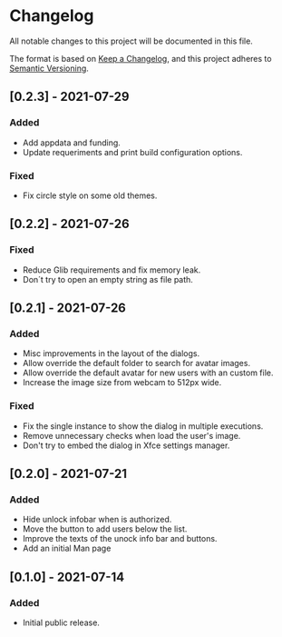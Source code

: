 # Changelog

All notable changes to this project will be documented in this file.

The format is based on [Keep a Changelog](https://keepachangelog.com/en/1.0.0/),
and this project adheres to [Semantic Versioning](https://semver.org/spec/v2.0.0.html).

## [0.2.3] - 2021-07-29

### Added

- Add appdata and funding.
- Update requeriments and print build configuration options.

### Fixed

- Fix circle style on some old themes.

## [0.2.2] - 2021-07-26

### Fixed

- Reduce Glib requirements and fix memory leak.
- Don´t try to open an empty string as file path.

## [0.2.1] - 2021-07-26

### Added

- Misc improvements in the layout of the dialogs.
- Allow override the default folder to search for avatar images.
- Allow override the default avatar for new users with an custom file.
- Increase the image size from webcam to 512px wide.

### Fixed

- Fix the single instance to show the dialog in multiple executions.
- Remove unnecessary checks when load the user's image.
- Don't try to embed the dialog in Xfce settings manager.

## [0.2.0] - 2021-07-21

### Added

- Hide unlock infobar when is authorized.
- Move the button to add users below the list.
- Improve the texts of the unock info bar and buttons.
- Add an initial Man page

## [0.1.0] - 2021-07-14

### Added

- Initial public release.

